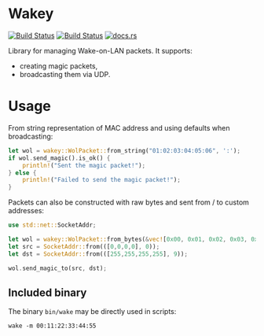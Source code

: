 # Wakey
[![Build Status](https://travis-ci.com/LesnyRumcajs/wakey.svg?branch=master)](https://travis-ci.com/LesnyRumcajs/wakey)
[![Build Status](http://meritbadge.herokuapp.com/wakey)](https://crates.io/crates/wakey/)
[![docs.rs](https://img.shields.io/badge/api-rustdoc-blue.svg)](https://docs.rs/wakey)

Library for managing Wake-on-LAN packets. It supports:
* creating magic packets,
* broadcasting them via UDP.

# Usage

From string representation of MAC address and using defaults when broadcasting:
```rust
let wol = wakey::WolPacket::from_string("01:02:03:04:05:06", ':');
if wol.send_magic().is_ok() {
    println!("Sent the magic packet!");
} else {
    println!("Failed to send the magic packet!");
}
```

Packets can also be constructed with raw bytes and sent from / to custom addresses:
```rust
use std::net::SocketAddr;

let wol = wakey::WolPacket::from_bytes(&vec![0x00, 0x01, 0x02, 0x03, 0x04, 0x05]);
let src = SocketAddr::from(([0,0,0,0], 0));
let dst = SocketAddr::from(([255,255,255,255], 9));

wol.send_magic_to(src, dst);
```

## Included binary

The binary `bin/wake` may be directly used in scripts:

```
wake -m 00:11:22:33:44:55
```
